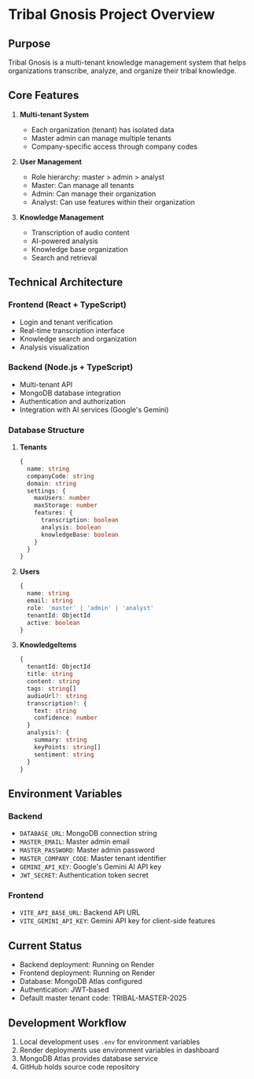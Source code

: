 # Tribal Gnosis Project Overview

## Purpose
Tribal Gnosis is a multi-tenant knowledge management system that helps organizations transcribe, analyze, and organize their tribal knowledge.

## Core Features
1. **Multi-tenant System**
   - Each organization (tenant) has isolated data
   - Master admin can manage multiple tenants
   - Company-specific access through company codes

2. **User Management**
   - Role hierarchy: master > admin > analyst
   - Master: Can manage all tenants
   - Admin: Can manage their organization
   - Analyst: Can use features within their organization

3. **Knowledge Management**
   - Transcription of audio content
   - AI-powered analysis
   - Knowledge base organization
   - Search and retrieval

## Technical Architecture

### Frontend (React + TypeScript)
- Login and tenant verification
- Real-time transcription interface
- Knowledge search and organization
- Analysis visualization

### Backend (Node.js + TypeScript)
- Multi-tenant API
- MongoDB database integration
- Authentication and authorization
- Integration with AI services (Google's Gemini)

### Database Structure
1. **Tenants**
   ```typescript
   {
     name: string
     companyCode: string
     domain: string
     settings: {
       maxUsers: number
       maxStorage: number
       features: {
         transcription: boolean
         analysis: boolean
         knowledgeBase: boolean
       }
     }
   }
   ```

2. **Users**
   ```typescript
   {
     name: string
     email: string
     role: 'master' | 'admin' | 'analyst'
     tenantId: ObjectId
     active: boolean
   }
   ```

3. **KnowledgeItems**
   ```typescript
   {
     tenantId: ObjectId
     title: string
     content: string
     tags: string[]
     audioUrl?: string
     transcription?: {
       text: string
       confidence: number
     }
     analysis?: {
       summary: string
       keyPoints: string[]
       sentiment: string
     }
   }
   ```

## Environment Variables
### Backend
- `DATABASE_URL`: MongoDB connection string
- `MASTER_EMAIL`: Master admin email
- `MASTER_PASSWORD`: Master admin password
- `MASTER_COMPANY_CODE`: Master tenant identifier
- `GEMINI_API_KEY`: Google's Gemini AI API key
- `JWT_SECRET`: Authentication token secret

### Frontend
- `VITE_API_BASE_URL`: Backend API URL
- `VITE_GEMINI_API_KEY`: Gemini API key for client-side features

## Current Status
- Backend deployment: Running on Render
- Frontend deployment: Running on Render
- Database: MongoDB Atlas configured
- Authentication: JWT-based
- Default master tenant code: TRIBAL-MASTER-2025

## Development Workflow
1. Local development uses `.env` for environment variables
2. Render deployments use environment variables in dashboard
3. MongoDB Atlas provides database service
4. GitHub holds source code repository